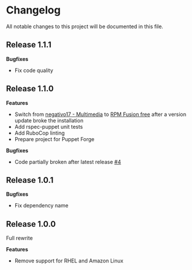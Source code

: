 # Changelog

All notable changes to this project will be documented in this file.

## Release 1.1.1

**Bugfixes**
- Fix code quality

## Release 1.1.0

**Features**
- Switch from [negativo17 - Multimedia](https://negativo17.org/multimedia/) to [RPM Fusion free](https://rpmfusion.org/) after a version update broke the installation
- Add rspec-puppet unit tests
- Add RuboCop linting
- Prepare project for Puppet Forge

**Bugfixes**
- Code partially broken after latest release [\#4](https://github.com/Jarodiv/puppet-ffmpeg/issues/4)

## Release 1.0.1

**Bugfixes**
- Fix dependency name

## Release 1.0.0

Full rewrite

**Features**
- Remove support for RHEL and Amazon Linux